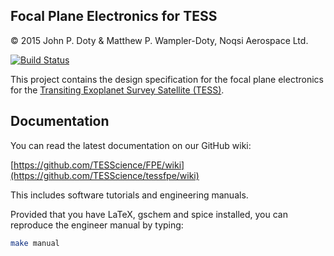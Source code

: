 Focal Plane Electronics for TESS
--------------------------------

© 2015 John P. Doty &amp; Matthew P. Wampler-Doty, Noqsi Aerospace Ltd.

[![Build Status](https://travis-ci.org/TESScience/FPE.svg?branch=master)](https://travis-ci.org/TESScience/FPE)

This project contains the design specification for the focal plane electronics for the [Transiting Exoplanet Survey Satellite (TESS)](http://space.mit.edu/TESS/TESS/TESS_Overview.html).


Documentation
-------------

You can read the latest documentation on our GitHub wiki:

[https://github.com/TESScience/FPE/wiki](https://github.com/TESScience/tessfpe/wiki)

This includes software tutorials and engineering manuals.

Provided that you have LaTeX, gschem and spice installed, you can reproduce the engineer manual by typing:

```bash
make manual
```